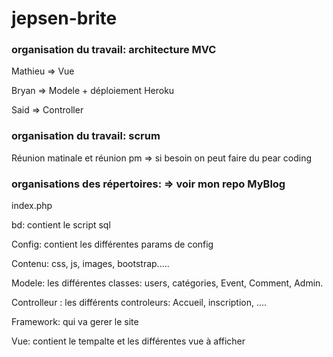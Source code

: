 # jepsen-brite

### organisation du travail: architecture MVC

Mathieu => Vue

Bryan => Modele + déploiement Heroku

Said => Controller

### organisation du travail: scrum

Réunion matinale et réunion pm => si besoin on peut faire du pear coding

### organisations des répertoires: => voir mon repo MyBlog

index.php

bd: contient le script sql

Config: contient les différentes params de config

Contenu: css, js, images, bootstrap.....

Modele: les différentes classes: users, catégories, Event, Comment, Admin.

Controlleur : les différents controleurs: Accueil, inscription, ....

Framework: qui va gerer le site

Vue: contient le tempalte et les différentes vue à afficher
